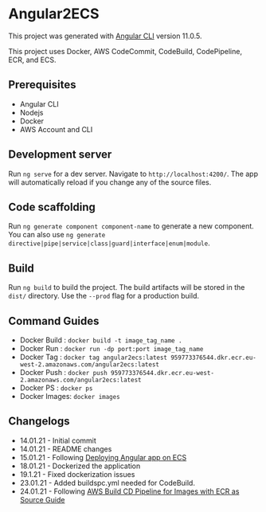 # Angular2ECS

This project was generated with [Angular CLI](https://github.com/angular/angular-cli) version 11.0.5. &nbsp;

This project uses Docker, AWS CodeCommit, CodeBuild, CodePipeline, ECR, and ECS.

## Prerequisites
* Angular CLI
* Nodejs
* Docker
* AWS Account and CLI

## Development server

Run `ng serve` for a dev server. Navigate to `http://localhost:4200/`. The app will automatically reload if you change any of the source files.

## Code scaffolding

Run `ng generate component component-name` to generate a new component. You can also use `ng generate directive|pipe|service|class|guard|interface|enum|module`.

## Build

Run `ng build` to build the project. The build artifacts will be stored in the `dist/` directory. Use the `--prod` flag for 
a production build.

## Command Guides
* Docker Build : `docker build -t image_tag_name .`
* Docker Run   : `docker run -dp port:port image_tag_name`
* Docker Tag   : `docker tag angular2ecs:latest 959773376544.dkr.ecr.eu-west-2.amazonaws.com/angular2ecs:latest`
* Docker Push  : `docker push 959773376544.dkr.ecr.eu-west-2.amazonaws.com/angular2ecs:latest`
* Docker PS    : `docker ps`
* Docker Images: `docker images`

## Changelogs
* 14.01.21 - Initial commit
* 14.01.21 - README changes
* 15.01.21 - Following [Deploying Angular app on ECS](https://medium.com/bb-tutorials-and-thoughts/aws-deploying-angular-with-nodejs-app-on-ecs-2128208017f8)
* 18.01.21 - Dockerized the application
* 19.1.21 - Fixed dockerization issues
* 23.01.21 - Added buildspc.yml needed for CodeBuild.
* 24.01.21 - Following [AWS Build CD Pipeline for Images with ECR as Source Guide](https://aws.amazon.com/blogs/devops/build-a-continuous-delivery-pipeline-for-your-container-images-with-amazon-ecr-as-source/)